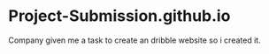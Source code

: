 # Project-Submission.github.io
Company given me a task to create an dribble website so i created it.
